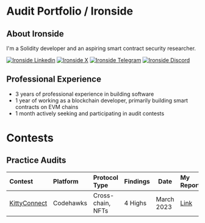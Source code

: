 # Audit Portfolio / Ironside

## About Ironside

I'm a Solidity developer and an aspiring smart contract security researcher.

[![Ironside Linkedin](https://img.shields.io/badge/LinkedIn-0077B5?style=for-the-badge&logo=linkedin&logoColor=white)](https://www.linkedin.com/in/igor-roncevic/)
[![Ironside X](https://img.shields.io/badge/Twitter-000000?style=for-the-badge&logo=X&logoColor=white)](https://twitter.com/ironside_web3)
[![Ironside Telegram](https://img.shields.io/badge/Telegram-26A5E4?style=for-the-badge&logo=telegram&logoColor=white)](https://t.me/ironside_web3)
[![Ironside Discord](https://img.shields.io/badge/Discord-5865F2?style=for-the-badge&logo=discord&logoColor=white)](https://discordapp.com/users/422520142929592351)

## Professional Experience

- 3 years of professional experience in building software
- 1 year of working as a blockchain developer, primarily building smart contracts on EVM chains
- 1 month actively seeking and participating in audit contests

# Contests

## Practice Audits

| Contest                                                                      | Platform  | Protocol Type     | Findings | Date       | My Report                                                   |
| :--------------------------------------------------------------------------- | :-------- | :---------------- | :------- | ---------- | :---------------------------------------------------------- |
| [KittyConnect](https://www.codehawks.com/contests/clu7ddcsa000fcc387vjv6rpt) | Codehawks | Cross-chain, NFTs | 4 Highs  | March 2023 | [Link](./reports/practice/202304_Codehawks_KittyConnect.md) |
